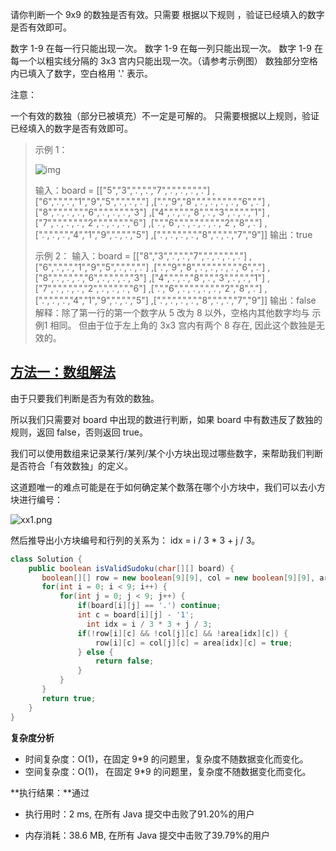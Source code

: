 

请你判断一个 9x9 的数独是否有效。只需要 根据以下规则 ，验证已经填入的数字是否有效即可。

数字 1-9 在每一行只能出现一次。
数字 1-9 在每一列只能出现一次。
数字 1-9 在每一个以粗实线分隔的 3x3 宫内只能出现一次。（请参考示例图）
数独部分空格内已填入了数字，空白格用 '.' 表示。

<!-- more -->

注意：

一个有效的数独（部分已被填充）不一定是可解的。
只需要根据以上规则，验证已经填入的数字是否有效即可。

> 示例 1：
>
> ![img](https://assets.leetcode-cn.com/aliyun-lc-upload/uploads/2021/04/12/250px-sudoku-by-l2g-20050714svg.png)
>
> 输入：board = 
> [["5","3",".",".","7",".",".",".","."]
> ,["6",".",".","1","9","5",".",".","."]
> ,[".","9","8",".",".",".",".","6","."]
> ,["8",".",".",".","6",".",".",".","3"]
> ,["4",".",".","8",".","3",".",".","1"]
> ,["7",".",".",".","2",".",".",".","6"]
> ,[".","6",".",".",".",".","2","8","."]
> ,[".",".",".","4","1","9",".",".","5"]
> ,[".",".",".",".","8",".",".","7","9"]]
> 输出：true
>
> 示例 2：
> 输入：board = 
> [["8","3",".",".","7",".",".",".","."]
> ,["6",".",".","1","9","5",".",".","."]
> ,[".","9","8",".",".",".",".","6","."]
> ,["8",".",".",".","6",".",".",".","3"]
> ,["4",".",".","8",".","3",".",".","1"]
> ,["7",".",".",".","2",".",".",".","6"]
> ,[".","6",".",".",".",".","2","8","."]
> ,[".",".",".","4","1","9",".",".","5"]
> ,[".",".",".",".","8",".",".","7","9"]]
> 输出：false
> 解释：除了第一行的第一个数字从 5 改为 8 以外，空格内其他数字均与 示例1 相同。 但由于位于左上角的 3x3 宫内有两个 8 存在, 因此这个数独是无效的。



## [方法一：数组解法](https://leetcode-cn.com/problems/valid-sudoku/solution/ha-xi-biao-jie-fa-shu-zu-jie-fa-by-ac_oi-feac/)

由于只要我们判断是否为有效的数独。

所以我们只需要对 board 中出现的数进行判断，如果 board 中有数违反了数独的规则，返回 false，否则返回 true。

我们可以使用数组来记录某行/某列/某个小方块出现过哪些数字，来帮助我们判断是否符合「有效数独」的定义。

这道题唯一的难点可能是在于如何确定某个数落在哪个小方块中，我们可以去小方块进行编号：

![xx1.png](https://pic.leetcode-cn.com/1611905609-HXFmUe-xx1.png)

然后推导出小方块编号和行列的关系为： idx = i / 3 * 3 + j / 3。

```java
class Solution {
    public boolean isValidSudoku(char[][] board) {
       boolean[][] row = new boolean[9][9], col = new boolean[9][9], area = new boolean[9][9];
       for(int i = 0; i < 9; i++) {
           for(int j = 0; j < 9; j++) {
               if(board[i][j] == '.') continue;
               int c = board[i][j] - '1';
                 int idx = i / 3 * 3 + j / 3;
               if(!row[i][c] && !col[j][c] && !area[idx][c]) {
                   row[i][c] = col[j][c] = area[idx][c] = true;
               } else {
                   return false;
               }
           }
       }
       return true;
    }
}
```

**复杂度分析**

- 时间复杂度：O(1)，在固定 9*9 的问题里，复杂度不随数据变化而变化。
- 空间复杂度：O(1)， 在固定 9*9 的问题里，复杂度不随数据变化而变化。

**执行结果：**通过

- 执行用时：2 ms, 在所有 Java 提交中击败了91.20%的用户

- 内存消耗：38.6 MB, 在所有 Java 提交中击败了39.79%的用户
